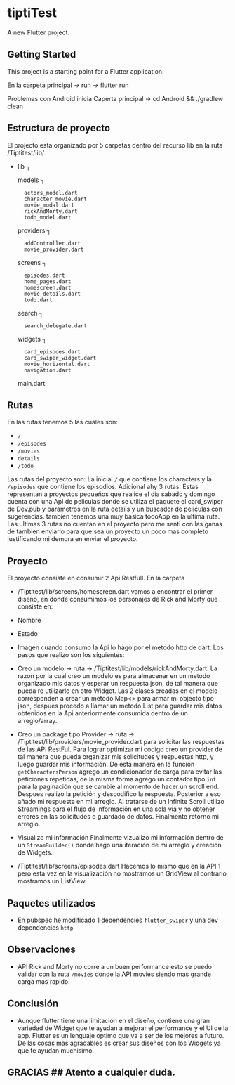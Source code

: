 # tiptiTest

A new Flutter project.

## Getting Started

This project is a starting point for a Flutter application.

  En la carpeta principal -> 
      run ->
          flutter run

  Problemas con Android inicia
    Caperta principal -> 
          cd Android && ./gradlew clean

## Estructura de proyecto

El projecto esta organizado por 5 carpetas dentro del recurso lib
en la ruta /Tiptitest/lib/

- lib ┐

    models ┐

        actors_model.dart
        character_movie.dart
        movie_modal.dart
        rickAndMorty.dart
        todo_model.dart

    providers ┐

        addController.dart
        movie_provider.dart

    screens ┐

        episodes.dart
        home_pages.dart
        homescreen.dart
        movie_details.dart
        todo.dart

    search ┐

        search_delegate.dart

    widgets ┐

        card_episodes.dart
        card_swiper_widget.dart
        movie_horizontal.dart
        navigation.dart

    main.dart

## Rutas

En las rutas tenemos 5 las cuales son:
  - `/`
  - `/episodes`
  - `/movies`
  - `details`
  - `/todo`

Las rutas del proyecto son:
    La inicial `/` que contiene los characters y la `/episodes` que contiene los episodios.
    Adicional ahy 3 rutas. Estas representan a proyectos pequeños que realice el dia sabado y domingo
    cuenta con una Api de peliculas donde se utiliza el paquete el card_swiper de Dev.pub y parametros en la 
    ruta details y un buscador de peliculas con sugerencias.
    tambien tenemos una muy basica todoApp en la ultima ruta.
    Las ultimas 3 rutas no cuentan en el proyecto pero me senti con las ganas de tambien enviarlo
    para que sea un proyecto un poco mas completo justificando mi demora en enviar el proyecto.


## Proyecto

El proyecto consiste en consumir 2 Api Restfull. En la carpeta 
  - /Tiptitest/lib/screens/homescreen.dart
vamos a encontrar el primer diseño, en donde consumimos los personajes de Rick and Morty que consiste
en:
  - Nombre
  - Estado
  - Imagen
cuando consumo la Api lo hago por el metodo http de dart. Los pasos que realizo son los siguientes:
  - Creo un modelo -> ruta -> /Tiptitest/lib/models/rickAndMorty.dart.
    La razon por la cual creo un modelo es para almacenar en un metodo organizado mis datos
    y esperar un respuesta json, de tal manera que pueda re utilizarlo en otro Widget. 
    Las 2 clases creadas en el modelo corresponden a crear un metodo Map<> para armar
    mi objecto tipo json, despues procedo a llamar un metodo List para guardar mis datos
    obtenidos en la Api anteriormente consumida dentro de un arreglo/array.

  - Creo un package tipo Provider -> ruta -> /Tiptitest/lib/providers/movie_provider.dart para solicitar las respuestas de las API RestFul.
    Para lograr optimizar mi codigo creo un provider de tal manera que pueda organizar mis
    solicitudes y respuestas http, y luego guardar mis información. De esta manera en la función ```getCharactersPerson```
    agrego un condicionador de carga para evitar las peticiones repetidas, de la misma forma agrego un contador 
    tipo `int` para la paginación que se cambie al momento de hacer un scroll end. Despues realizo la petición y descodifico 
    la respuesta. Posterior a eso añado mi respuesta en mi arreglo. Al tratarse de un Infinite Scroll utilizo Streamings
    para el flujo de información en una sola vía y no obtener errores en las solicitudes o guardado de datos. Finalmente
    retorno mi arreglo.

  - Visualizo mi información
    Finalmente vizualizo mi información dentro de un `StreamBuilder()` donde hago una iteración de mi arreglo y creación de Widgets.

  - /Tiptitest/lib/screens/episodes.dart
    Hacemos lo mismo que en la API 1 pero esta vez en la visualización no mostramos un GridView al contrario mostramos un ListView.


## Paquetes utilizados

  - En pubspec he modificado 1 dependencies `flutter_swiper` y una dev dependencies `http`

## Observaciones

  - API Rick and Morty no corre a un buen performance esto se puedo validar con la ruta `/movies`
    donde la API movies siendo mas grande carga mas rapido.

## Conclusión

  - Aunque flutter tiene una limitación en el diseño, contiene una gran variedad de Widget 
    que te ayudan a mejorar el performance y el UI de la app. Flutter es un lenguaje optimo
    que va a ser de los mejores a futuro. De las cosas mas agradables es crear sus diseños
    con los Widgets ya que te ayudan muchisimo.


## GRACIAS ## Atento a cualquier duda.